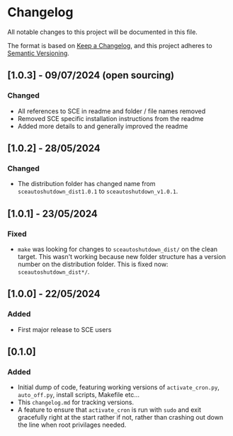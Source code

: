 # Changelog

All notable changes to this project will be documented in this file.

The format is based on [Keep a Changelog](https://keepachangelog.com/en/1.1.0/),
and this project adheres to [Semantic Versioning](https://semver.org/spec/v2.0.0.html).

## [1.0.3] - 09/07/2024 (open sourcing)

### Changed

- All references to SCE in readme and folder / file names removed
- Removed SCE specific installation instructions from the readme
- Added more details to and generally improved the readme

## [1.0.2] - 28/05/2024 

### Changed 

- The distribution folder has changed name from `sceautoshutdown_dist1.0.1` to `sceautoshutdown_v1.0.1`.

## [1.0.1] - 23/05/2024 

### Fixed 

- `make` was looking for changes to `sceautoshutdown_dist/` on the clean target. This wasn't working because new folder structure has a version number on the distribution folder. This is fixed now: `sceautoshutdown_dist*/`.

## [1.0.0] - 22/05/2024 

### Added

- First major release to SCE users

## [0.1.0]

### Added

- Initial dump of code, featuring working versions of `activate_cron.py`, `auto_off.py`, install scripts, Makefile etc...
- This `changelog.md` for tracking versions.
- A feature to ensure that `activate_cron` is run with `sudo` and exit gracefully right at the start rather if not, rather than crashing out down the line when root privilages needed.
